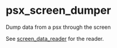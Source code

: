 psx_screen_dumper
=================

Dump data from a psx through the screen

See [screen_data_reader](https://github.com/G4Vi/screen_data_reader/) for the reader.
